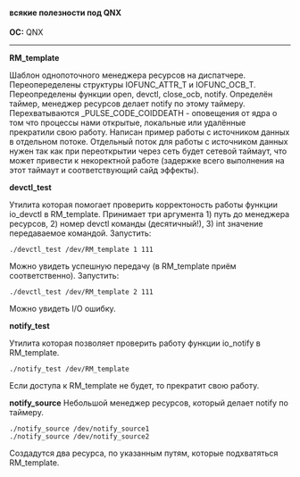 #### всякие полезности под QNX
**OC:** QNX
***
****RM_template****

Шаблон однопоточного менеджера ресурсов на диспатчере. Переопеределены структуры IOFUNC_ATTR_T и IOFUNC_OCB_T.
Переопределены функции open, devctl, close_ocb, notify. Определён таймер, менеджер ресурсов делает notify по
этому таймеру. Перехватываются _PULSE_CODE_COIDDEATH - оповещения от ядра о том что процессы нами открытые,
локальные или удалённые прекратили свою работу. Написан пример работы с источником данных в отдельном потоке. 
Отдельный поток для работы с источником данных нужен так как при переоткрытии через сеть будет сетевой таймаут, 
что может привести к некоректной работе (задержке всего выполнения на этот таймаут и соответствующий сайд эффекты).

****devctl_test****

Утилита которая помогает проверить корректоность работы функции io_devctl в RM_template.
Принимает три аргумента 1) путь до менеджера ресурсов, 2) номер devctl команды (десятичный!), 
3) int значение передаваемое командой. Запустить:

    ./devctl_test /dev/RM_template 1 111
    
Можно увидеть успешную передачу (в RM_template приём соответственно). Запустить:

    ./devctl_test /dev/RM_template 2 111
    
Можно увидеть I/O ошибку.

****notify_test****

Утилита которая позволяет проверить работу функции io_notify в RM_template.

    ./notify_test /dev/RM_template

Если доступа к RM_template не будет, то прекратит свою работу.

****notify_source****
Небольшой менеджер ресурсов, который делает notify по таймеру. 

    ./notify_source /dev/notify_source1
    ./notify_source /dev/notify_source2

Создадутся два ресурса, по указанным путям, которые подхватяться RM_template.
